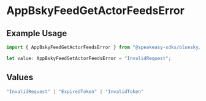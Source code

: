 # AppBskyFeedGetActorFeedsError

## Example Usage

```typescript
import { AppBskyFeedGetActorFeedsError } from "@speakeasy-sdks/bluesky/models/errors";

let value: AppBskyFeedGetActorFeedsError = "InvalidRequest";
```

## Values

```typescript
"InvalidRequest" | "ExpiredToken" | "InvalidToken"
```